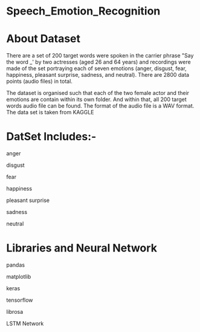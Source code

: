 # Speech_Emotion_Recognition
# About Dataset
There are a set of 200 target words were spoken in the carrier phrase "Say the word _' by two actresses (aged 26 and 64 years) and recordings were made of the set portraying each of seven emotions (anger, disgust, fear, happiness, pleasant surprise, sadness, and neutral). There are 2800 data points (audio files) in total.

The dataset is organised such that each of the two female actor and their emotions are contain within its own folder. And within that, all 200 target words audio file can be found. The format of the audio file is a WAV format. The data set is taken from KAGGLE

# DatSet Includes:-
<p>anger</p>
<p>disgust</p>
<p>fear</p>
<p>happiness</p>
<p>pleasant surprise</p>
<p>sadness</p>
<p>neutral  </p>

# Libraries and Neural Network
<p>pandas</p>
<p>matplotlib</p>
<p>keras</p>
<p>tensorflow</p>
<p>librosa</p>
<p>LSTM Network</p>

